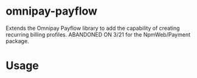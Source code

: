 omnipay-payflow
===============

Extends the Omnipay Payflow library to add the capability of creating recurring billing profiles. ABANDONED ON 3/21 for the NpmWeb/Payment package.

Usage
=====



